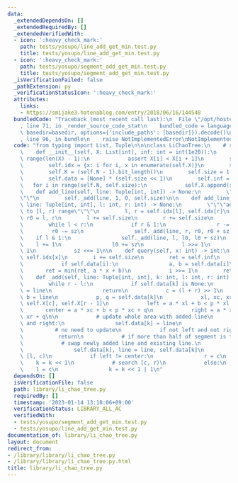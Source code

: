 ```yaml
---
data:
  _extendedDependsOn: []
  _extendedRequiredBy: []
  _extendedVerifiedWith:
  - icon: ':heavy_check_mark:'
    path: tests/yosupo/line_add_get_min.test.py
    title: tests/yosupo/line_add_get_min.test.py
  - icon: ':heavy_check_mark:'
    path: tests/yosupo/segment_add_get_min.test.py
    title: tests/yosupo/segment_add_get_min.test.py
  _isVerificationFailed: false
  _pathExtension: py
  _verificationStatusIcon: ':heavy_check_mark:'
  attributes:
    links:
    - https://smijake3.hatenablog.com/entry/2018/06/16/144548
  bundledCode: "Traceback (most recent call last):\n  File \"/opt/hostedtoolcache/PyPy/3.7.13/x64/site-packages/onlinejudge_verify/documentation/build.py\"\
    , line 71, in _render_source_code_stat\n    bundled_code = language.bundle(stat.path,\
    \ basedir=basedir, options={'include_paths': [basedir]}).decode()\n  File \"/opt/hostedtoolcache/PyPy/3.7.13/x64/site-packages/onlinejudge_verify/languages/python.py\"\
    , line 96, in bundle\n    raise NotImplementedError\nNotImplementedError\n"
  code: "from typing import List, Tuple\n\n\nclass LiChaoTree:\n    # reference: https://smijake3.hatenablog.com/entry/2018/06/16/144548\n\
    \    def __init__(self, X: List[int], inf: int = int(1e20)):\n        for i in\
    \ range(len(X) - 1):\n            assert X[i] < X[i + 1]\n        self.X = X\n\
    \        self.idx = {x: i for i, x in enumerate(self.X)}\n        self.N = len(self.X)\n\
    \        self.K = (self.N - 1).bit_length()\n        self.size = 1 << self.K\n\
    \        self.data = [None] * (self.size << 1)\n        self.inf = inf\n     \
    \   for i in range(self.N, self.size):\n            self.X.append(self.inf)\n\n\
    \    def add_line(self, line: Tuple[int, int]) -> None:\n        \"\"\"add line\"\
    \"\"\n        self._add(line, 1, 0, self.size)\n\n    def add_line_segment(self,\
    \ line: Tuple[int, int], l: int, r: int) -> None:\n        \"\"\"add line segment\
    \ to [l, r) range\"\"\"\n        l, r = self.idx[l], self.idx[r]\n        l0,\
    \ r0 = l, r\n        l += self.size\n        r += self.size\n        sz = 1\n\
    \        while l < r:\n            if r & 1:\n                r -= 1\n       \
    \         r0 -= sz\n                self._add(line, r, r0, r0 + sz)\n        \
    \    if l & 1:\n                self._add(line, l, l0, l0 + sz)\n            \
    \    l += 1\n                l0 += sz\n            l >>= 1\n            r >>=\
    \ 1\n            sz <<= 1\n\n    def query(self, x: int) -> int:\n        i =\
    \ self.idx[x]\n        i += self.size\n        ret = self.inf\n        while i:\n\
    \            if self.data[i]:\n                a, b = self.data[i]\n         \
    \       ret = min(ret, a * x + b)\n            i >>= 1\n        return ret\n\n\
    \    def _add(self, line: Tuple[int, int], k: int, l: int, r: int) -> None:\n\
    \        while r - l:\n            if self.data[k] is None:\n                self.data[k]\
    \ = line\n                return\n            c = (l + r) >> 1\n            a,\
    \ b = line\n            p, q = self.data[k]\n            xl, xc, xr = self.X[l],\
    \ self.X[c], self.X[r - 1]\n            left = a * xl + b < p * xl + q\n     \
    \       center = a * xc + b < p * xc + q\n            right = a * xr + b < p *\
    \ xr + q\n\n            # update whole area with added line\n            if left\
    \ and right:\n                self.data[k] = line\n                return\n  \
    \          # no need to update\n            if not left and not right:\n     \
    \           return\n            # if more than half of segment is to be updated,\n\
    \            # swap newly added line and existing line.\n            if center:\n\
    \                self.data[k], line = line, self.data[k]\n            # search\
    \ [l, c)\n            if left != center:\n                r = c\n            \
    \    k = k << 1\n            # search [c, r)\n            else:\n            \
    \    l = c\n                k = k << 1 | 1\n"
  dependsOn: []
  isVerificationFile: false
  path: library/li_chao_tree.py
  requiredBy: []
  timestamp: '2023-01-14 13:18:06+09:00'
  verificationStatus: LIBRARY_ALL_AC
  verifiedWith:
  - tests/yosupo/segment_add_get_min.test.py
  - tests/yosupo/line_add_get_min.test.py
documentation_of: library/li_chao_tree.py
layout: document
redirect_from:
- /library/library/li_chao_tree.py
- /library/library/li_chao_tree.py.html
title: library/li_chao_tree.py
---
```

